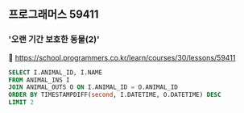 ## 프로그래머스 59411
### '오랜 기간 보호한 동물(2)'
🔗 https://school.programmers.co.kr/learn/courses/30/lessons/59411
```sql
SELECT I.ANIMAL_ID, I.NAME
FROM ANIMAL_INS I
JOIN ANIMAL_OUTS O ON I.ANIMAL_ID = O.ANIMAL_ID
ORDER BY TIMESTAMPDIFF(second, I.DATETIME, O.DATETIME) DESC
LIMIT 2
```